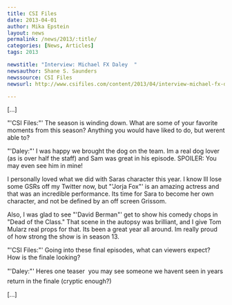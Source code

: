 ```yaml
---
title: CSI Files
date: 2013-04-01
author: Mika Epstein
layout: news
permalink: /news/2013/:title/
categories: [News, Articles]
tags: 2013

newstitle: "Interview: Michael FX Daley  "
newsauthor: Shane S. Saunders  
newssource: CSI Files  
newsurl: http://www.csifiles.com/content/2013/04/interview-michael-fx-daley-2/  

---
```


[...]

"'CSI Files:"' The season is winding down. What are some of your favorite moments from this season? Anything you would have liked to do, but werent able to?

"'Daley:"' I was happy we brought the dog on the team. Im a real dog lover (as is over half the staff) and Sam was great in his episode. SPOILER: You may even see him in mine!

I personally loved what we did with Saras character this year. I know Ill lose some GSRs off my Twitter now, but "'Jorja Fox"' is an amazing actress and that was an incredible performance. Its time for Sara to become her own character, and not be defined by an off screen Grissom.

Also, I was glad to see "'David Berman"' get to show his comedy chops in "Dead of the Class." That scene in the autopsy was brilliant, and I give Tom Mularz real props for that. Its been a great year all around. Im really proud of how strong the show is in season 13.

"'CSI Files:"' Going into these final episodes, what can viewers expect? How is the finale looking?

"'Daley:"' Heres one teaser  you may see someone we havent seen in years return in the finale (cryptic enough?)

[...]


